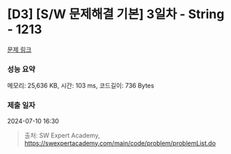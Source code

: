 # [D3] [S/W 문제해결 기본] 3일차 - String - 1213 

[문제 링크](https://swexpertacademy.com/main/code/problem/problemDetail.do?contestProbId=AV14P0c6AAUCFAYi) 

### 성능 요약

메모리: 25,636 KB, 시간: 103 ms, 코드길이: 736 Bytes

### 제출 일자

2024-07-10 16:30



> 출처: SW Expert Academy, https://swexpertacademy.com/main/code/problem/problemList.do